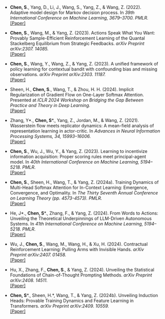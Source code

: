 - <strong>Chen, S</strong>., Yang, D., Li, J., Wang, S., Yang, Z., & Wang, Z. (2022). Adaptive model design for Markov decision process. In *39th International Conference on Machine Learning, 3679–3700. PMLR.*\
[[Paper]](https://proceedings.mlr.press/v162/chen22ab/chen22ab.pdf)

- <strong>Chen, S</strong>., Wang, M., & Yang, Z. (2023). Actions Speak What You Want: Provably Sample-Efficient Reinforcement Learning of the Quantal Stackelberg Equilibrium from Strategic Feedbacks. *arXiv Preprint arXiv:2307. 14085.*\
[[Paper]](https://arxiv.org/pdf/2307.14085)

- <strong>Chen, S</strong>., Wang, Y., Wang, Z., & Yang, Z. (2023). A unified framework of policy learning for contextual bandit with confounding bias and missing observations. *arXiv Preprint arXiv:2303. 11187.*\
[[Paper]](https://arxiv.org/pdf/2303.11187)

- Sheen, H., <strong>Chen, S</strong>., Wang, T., & Zhou, H. H. (2024). Implicit Regularization of Gradient Flow on One-Layer Softmax Attention. Presented at *ICLR 2024 Workshop on Bridging the Gap Between Practice and Theory in Deep Learning.*\
[[Paper]](https://arxiv.org/pdf/2403.08699)

- Zhang, Y\*., <strong>Chen, S</strong>\*., Yang, Z., Jordan, M., & Wang, Z. (2021). Wasserstein flow meets replicator dynamics: A mean-field analysis of representation learning in actor-critic. In *Advances in Neural Information Processing Systems, 34, 15993–16006.*\
[[Paper]](https://arxiv.org/pdf/2112.13530)

- <strong>Chen, S</strong>., Wu, J., Wu, Y., & Yang, Z. (2023). Learning to incentivize information acquisition: Proper scoring rules meet principal-agent model. In *40th International Conference on Machine Learning, 5194–5218. PMLR.*\
[[Paper]](https://arxiv.org/pdf/2303.08613)

- <strong>Chen, S</strong>., Sheen, H., Wang, T., & Yang, Z. (2024a). Training Dynamics of Multi-Head Softmax Attention for In-Context Learning: Emergence, Convergence, and Optimality. In *The Thirty Seventh Annual Conference on Learning Theory (pp. 4573-4573). PMLR.*\
[[Paper]](https://arxiv.org/pdf/2402.19442)

- He, J\*., <strong>Chen, S</strong>\*., Zhang, F., & Yang, Z. (2024). From Words to Actions: Unveiling the Theoretical Underpinnings of LLM-Driven Autonomous Systems. In *41th International Conference on Machine Learning, 5194–5218. PMLR.*\
[[Paper]](https://arxiv.org/pdf/2405.19883)

- Wu, J., <strong>Chen, S</strong>., Wang, M., Wang, H., & Xu, H. (2024). Contractual Reinforcement Learning: Pulling Arms with Invisible Hands. *arXiv Preprint arXiv:2407. 01458.*\
[[Paper]](https://arxiv.org/pdf/2407.01458)

- Hu, X., Zhang, F., <strong>Chen, S</strong>., & Yang, Z. (2024). Unveiling the Statistical Foundations of Chain-of-Thought Prompting Methods. *arXiv Preprint arXiv:2408. 14511.*\
[[Paper]](https://www.arxiv.org/pdf/2408.14511)

- <strong>Chen, S</strong>\*., Sheen, H.\*, Wang, T., & Yang, Z. (2024b). Unveiling Induction Heads: Provable Training Dynamics and Feature Learning in Transformers. *arXiv Preprint arXiv:2409. 10559.*\
[[Paper]](https://arxiv.org/pdf/2409.10559)